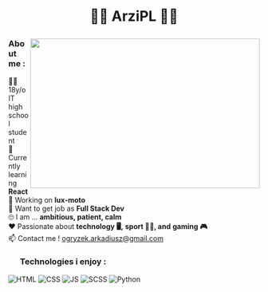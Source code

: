 # <p align="center">🐱‍👤 ArziPL 🐱‍👤</p>

<img width="460" align="right" height="300" src="https://github-readme-stats.vercel.app/api/top-langs/?username=arzipl&theme=highcontrast"/>


### About me :  
:raising_hand_man: 18y/o IT high school student  
:book: Currently learning **React**  
:wrench: Working on **lux-moto**  
:running: Want to get job as **Full Stack Dev**  
:roll_eyes: I am ... **ambitious, patient, calm**  
:heart: Passionate about **technology :desktop_computer:,** **sport :weight_lifting_man:, and** **gaming :video_game:**  
:mailbox: Contact me ! ogryzek.arkadiusz@gmail.com  




### &nbsp; &nbsp; &nbsp; Technologies i enjoy :

![HTML](https://img.shields.io/badge/HTML5-E34F26?style=for-the-badge&logo=html5&logoColor=white)
![CSS](https://img.shields.io/badge/CSS3-1572B6?style=for-the-badge&logo=css3&logoColor=white)
![JS](https://img.shields.io/badge/JavaScript-F7DF1E?style=for-the-badge&logo=javascript&logoColor=black)
![SCSS](https://img.shields.io/badge/Sass-CC6699?style=for-the-badge&logo=sass&logoColor=white)
![Python](https://img.shields.io/badge/Python-3776AB?style=for-the-badge&logo=python&logoColor=white)



